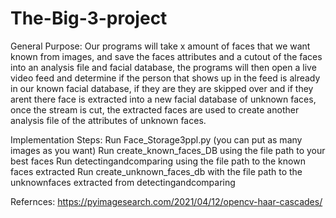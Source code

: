 # The-Big-3-project

General Purpose: Our programs will take x amount of faces that we want known from images, and save the faces attributes and a cutout of the faces into an analysis file and facial database, the programs will then open a live video feed and determine if the person that shows up in the feed is already in our known facial database, if they are they are skipped over and if they arent there face is extracted into a new facial database of unknown faces, once the stream is cut, the extracted faces are used to create another analysis file of the attributes of unknown faces.


Implementation Steps: Run Face_Storage3ppl.py (you can put as many images as you want)
Run create_known_faces_DB using the file path to your best faces
Run detectingandcomparing using the file path to the known faces extracted 
Run create_unknown_faces_db with the file path to the unknownfaces extracted from detectingandcomparing





Refernces:
https://pyimagesearch.com/2021/04/12/opencv-haar-cascades/
